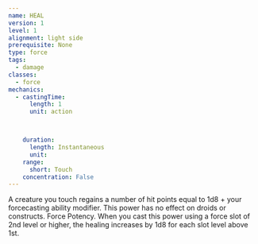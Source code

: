 ```yaml
---
name: HEAL
version: 1
level: 1
alignment: light side
prerequisite: None
type: force
tags:
  - damage
classes:
  - force
mechanics:
  - castingTime:
      length: 1
      unit: action



    duration:
      length: Instantaneous
      unit: 
    range:
      short: Touch
    concentration: False
---
```

A creature you touch regains a number of hit points
equal to 1d8 + your forcecasting ability modifier. This
power has no effect on droids or constructs.
Force Potency. When you cast this power using a
force slot of 2nd level or higher, the healing increases
by 1d8 for each slot level above 1st.

    
